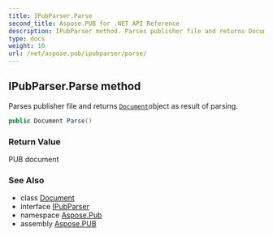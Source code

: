 ```yaml
---
title: IPubParser.Parse
second_title: Aspose.PUB for .NET API Reference
description: IPubParser method. Parses publisher file and returns Documentobject as result of parsing
type: docs
weight: 10
url: /net/aspose.pub/ipubparser/parse/
---
```

## IPubParser.Parse method

Parses publisher file and returns [`Document`](../../document/)object as result of parsing.

```csharp
public Document Parse()
```

### Return Value

PUB document

### See Also

* class [Document](../../document/)
* interface [IPubParser](../)
* namespace [Aspose.Pub](../../ipubparser/)
* assembly [Aspose.PUB](../../../)


